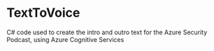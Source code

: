 # TextToVoice
C# code used to create the intro and outro text for the Azure Security Podcast, using Azure Cognitive Services
